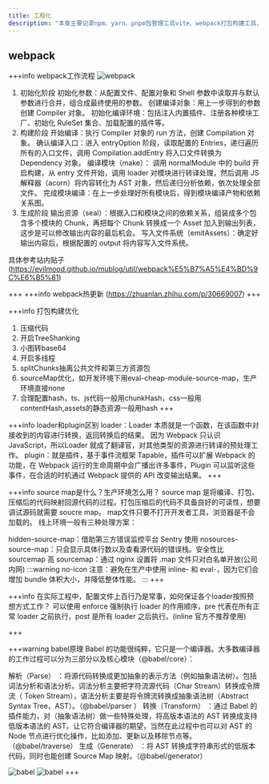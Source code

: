 ```yaml
---
title: 工程化
description: "本章主要记录npm、yarn、pnpm包管理工具vite、webpack打包构建工具，git版本控制的知识"
---
```


## webpack

+++info webpack工作流程
![webpack](https://user-images.githubusercontent.com/26785201/89747816-fe344280-daf2-11ea-820a-6a1a99e34f14.png)

1. 初始化阶段
初始化参数：从配置文件、配置对象和 Shell 参数中读取并与默认参数进行合并，组合成最终使用的参数。
创建编译对象：用上一步得到的参数创建 Compiler 对象。
初始化编译环境：包括注入内置插件、注册各种模块工厂、初始化 RuleSet 集合、加载配置的插件等。
2. 构建阶段
开始编译：执行 Compiler 对象的 run 方法，创建 Compilation 对象。
确认编译入口：进入 entryOption 阶段，读取配置的 Entries，递归遍历所有的入口文件，调用 Compilation.addEntry 将入口文件转换为 Dependency 对象。
编译模块（make）： 调用 normalModule 中的 build 开启构建，从 entry 文件开始，调用 loader 对模块进行转译处理，然后调用 JS 解释器（acorn）将内容转化为 AST 对象，然后递归分析依赖，依次处理全部文件。
完成模块编译：在上一步处理好所有模块后，得到模块编译产物和依赖关系图。
3. 生成阶段
输出资源（seal）：根据入口和模块之间的依赖关系，组装成多个包含多个模块的 Chunk，再把每个 Chunk 转换成一个 Asset 加入到输出列表，这步是可以修改输出内容的最后机会。
写入文件系统（emitAssets）：确定好输出内容后，根据配置的 output 将内容写入文件系统。

具体参考站内贴子(https://evilmood.github.io/mublog/util/webpack%E5%B7%A5%E4%BD%9C%E6%B5%81)

+++
+++info webpack热更新
(https://zhuanlan.zhihu.com/p/30669007)
+++

+++info 打包构建优化

1. 压缩代码
2. 开启TreeShanking
3. 小图转base64
4. 开启多线程
5. splitChunks抽离公共文件和第三方资源包
6. sourceMap优化，如开发环境下用eval-cheap-module-source-map，生产环境直接none
7. 合理配置hash，ts、js代码一般用chunkHash，css一般用contentHash,assets的静态资源一般用hash
+++

+++info loader和plugin区别
loader：Loader 本质就是一个函数，在该函数中对接收到的内容进行转换，返回转换后的结果。 因为 Webpack 只认识 JavaScript，所以Loader 就成了翻译官，对其他类型的资源进行转译的预处理工作。
plugin：就是插件，基于事件流框架 Tapable，插件可以扩展 Webpack 的功能，在 Webpack 运行的生命周期中会广播出许多事件，Plugin 可以监听这些事件，在合适的时机通过 Webpack 提供的 API 改变输出结果。
+++

+++info source map是什么？生产环境怎么用？
source map 是将编译、打包、压缩后的代码映射回源代码的过程。打包压缩后的代码不具备良好的可读性，想要调试源码就需要 soucre map。
map文件只要不打开开发者工具，浏览器是不会加载的。
线上环境一般有三种处理方案：

hidden-source-map：借助第三方错误监控平台 Sentry 使用
nosources-source-map：只会显示具体行数以及查看源代码的错误栈。安全性比 sourcemap 高
sourcemap：通过 nginx 设置将 .map 文件只对白名单开放(公司内网)
:::warning no-icon
注意：避免在生产中使用 inline- 和 eval-，因为它们会增加 bundle 体积大小，并降低整体性能。
:::
+++

+++info 在实际工程中，配置文件上百行乃是常事，如何保证各个loader按照预想方式工作？
可以使用 enforce 强制执行 loader 的作用顺序，pre 代表在所有正常 loader 之前执行，post 是所有 loader 之后执行。(inline 官方不推荐使用)

+++

+++warning babel原理
Babel 的功能很纯粹，它只是一个编译器。大多数编译器的工作过程可以分为三部分以及核心模块（@babel/core）：

解析（Parse） ：将源代码转换成更加抽象的表示方法（例如抽象语法树）。包括词法分析和语法分析。词法分析主要把字符流源代码（Char Stream）转换成令牌流（ Token Stream），语法分析主要是将令牌流转换成抽象语法树（Abstract Syntax Tree，AST）。（@babel/parser ）
转换（Transform） ：通过 Babel 的插件能力，对（抽象语法树）做一些特殊处理，将高版本语法的 AST 转换成支持低版本语法的 AST。让它符合编译器的期望，当然在此过程中也可以对 AST 的 Node 节点进行优化操作，比如添加、更新以及移除节点等。（@babel/traverse）
生成（Generate） ：将 AST 转换成字符串形式的低版本代码，同时也能创建 Source Map 映射。（@babel/generator）

![babel](https://p3-juejin.byteimg.com/tos-cn-i-k3u1fbpfcp/a30bf2739fec4c29847ba1675c03b62f~tplv-k3u1fbpfcp-zoom-in-crop-mark:3024:0:0:0.awebp)
![babel](https://p3-juejin.byteimg.com/tos-cn-i-k3u1fbpfcp/c73423b335c34399b4e69b61515365ad~tplv-k3u1fbpfcp-zoom-in-crop-mark:3024:0:0:0.awebp)
+++

